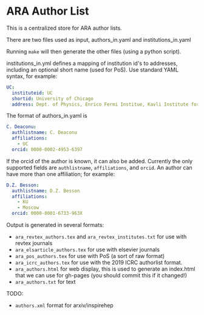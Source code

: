 # ARA Author List

This is a centralized store for ARA author lists. 

There are two files used as input, authors_in.yaml and institutions_in.yaml

Running `make` will then generate the other files (using a python script). 

institutions_in.yml defines a mapping of institution id's to addresses, including an optional short name (used for PoS). Use standard YAML syntax, for example:

```yaml
UC:
  instituteid: UC
  shortid: University of Chicago
  address: Dept. of Physics, Enrico Fermi Institue, Kavli Institute for Cosmological Physics, University of Chicago, Chicago, IL 60637 
```

The format of authors_in.yaml is 

```yaml
C. Deaconu:
  authlistname: C. Deaconu
  affiliations: 
    - UC
  orcid: 0000-0002-4953-6397
```

If the orcid of the author is known, it can also be added. Currently the only
supported fields are `authlistname`, `affiliations`, and `orcid`.
An author can have more than one affiliation; for example:

```yaml
D.Z. Besson:
  authlistname: D.Z. Besson
  affiliations: 
    - KU
    - Moscow
  orcid: 0000-0001-6733-963X
```



Output is generated in several formats: 

  - `ara_revtex_authors.tex` and `ara_revtex_institutes.txt` for use with revtex journals
  - `ara_elsarticle_authors.tex`  for use with elsevier journals
  - `ara_pos_authors.tex` for use with PoS (a sort of raw format)
  - `ara_icrc_authors.tex` for use with the 2019 ICRC authorlist format. 
  - `ara_authors.html` for web display, this is used to generate an index.html that we can use for gh-pages (you should commit this if it changed!) 
  - `ara_authors.txt` for text

TODO:
  - `authors.xml` format for arxiv/inspirehep













